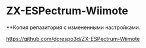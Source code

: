 # ZX-ESPectrum-Wiimote
**Копия репазитория с измененными настройками.

https://github.com/dcrespo3d/ZX-ESPectrum-Wiimote

